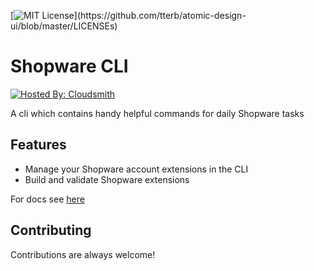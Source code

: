 [![MIT License](https://img.shields.io/apm/l/atomic-design-ui.svg?)](https://github.com/tterb/atomic-design-ui/blob/master/LICENSEs)
# Shopware CLI

[![Hosted By: Cloudsmith](https://img.shields.io/badge/OSS%20hosting%20by-cloudsmith-blue?logo=cloudsmith&style=flat-square)](https://cloudsmith.com)

A cli which contains handy helpful commands for daily Shopware tasks

## Features

- Manage your Shopware account extensions in the CLI
- Build and validate Shopware extensions

For docs see [here](https://sw-cli.fos.gg/)

## Contributing

Contributions are always welcome!
